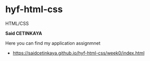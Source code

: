 # hyf-html-css
HTML/CSS

**Said CETINKAYA**


Here you can find my application assignmnet

- https://saidcetinkaya.github.io/hyf-html-css/week0/index.html
